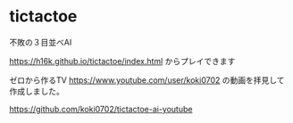 # tictactoe

不敗の３目並べAI

https://h16k.github.io/tictactoe/index.html
からプレイできます

ゼロから作るTV
https://www.youtube.com/user/koki0702
の動画を拝見して作成しました。


https://github.com/koki0702/tictactoe-ai-youtube

